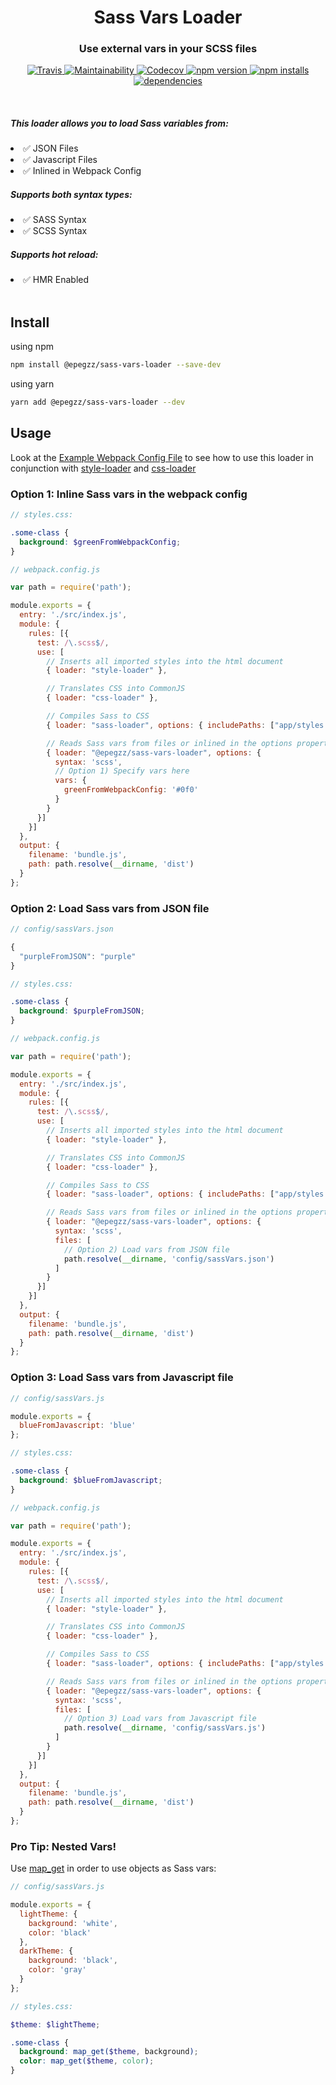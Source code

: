 <h1 align="center">Sass Vars Loader</h1>
<h3 align="center">Use external vars in your SCSS files</h3>
<p align="center">
  <a target="_blank" href="https://travis-ci.org/epegzz/sass-vars-loader">
    <img alt="Travis" src="https://img.shields.io/travis/epegzz/sass-vars-loader.svg?style=flat-square">
  </a>
  <a target="_blank" href="https://codeclimate.com/github/epegzz/sass-vars-loader/maintainability">
    <img alt="Maintainability" src="https://img.shields.io/codeclimate/maintainability/epegzz/sass-vars-loader.svg?style=flat-square">
  </a>
  <a target="_blank" href="https://codecov.io/gh/epegzz/sass-vars-loader">
    <img alt="Codecov" src="https://img.shields.io/codecov/c/github/epegzz/sass-vars-loader.svg?style=flat-square">
  </a>
  <a target="_blank" href="https://www.npmjs.com/package/@epegzz/sass-vars-loader">
    <img alt="npm version" src="https://img.shields.io/npm/v/@epegzz/sass-vars-loader.svg?style=flat-square">
  </a>
  <a target="_blank" href="https://www.npmjs.com/package/@epegzz/sass-vars-loader">
    <img alt="npm installs" src="https://img.shields.io/npm/dm/@epegzz/sass-vars-loader.svg?style=flat-square">
  </a>
  <a target="_blank" href="https://david-dm.org/epegzz/sass-vars-loader">
    <img alt="dependencies" src="https://img.shields.io/david/epegzz/sass-vars-loader.svg?style=flat-square">
  </a>
</p>

<br/>



##### This loader allows you to load Sass variables from:

<li>✅ JSON Files</li>
<li>✅ Javascript Files</li>
<li>✅ Inlined in Webpack Config</li>



##### Supports both syntax types:

<li>✅ SASS Syntax</li>
<li>✅ SCSS Syntax</li>



##### Supports hot reload:

<li>✅ HMR Enabled</li>

<br/>

## Install

using npm
```sh
npm install @epegzz/sass-vars-loader --save-dev
```
using yarn
```sh
yarn add @epegzz/sass-vars-loader --dev
```


## Usage

Look at the [Example Webpack Config File](./example/webpack.config.js) to see how to use this
loader in conjunction with [style-loader](https://github.com/webpack-contrib/style-loader) and
[css-loader](https://github.com/webpack-contrib/css-loader)

### Option 1: Inline Sass vars in the webpack config

```scss
// styles.css:

.some-class {
  background: $greenFromWebpackConfig;
}
```

```js
// webpack.config.js

var path = require('path');

module.exports = {
  entry: './src/index.js',
  module: {
    rules: [{
      test: /\.scss$/,
      use: [
        // Inserts all imported styles into the html document
        { loader: "style-loader" },

        // Translates CSS into CommonJS
        { loader: "css-loader" },

        // Compiles Sass to CSS
        { loader: "sass-loader", options: { includePaths: ["app/styles.scss"] } },

        // Reads Sass vars from files or inlined in the options property
        { loader: "@epegzz/sass-vars-loader", options: {
          syntax: 'scss',
          // Option 1) Specify vars here
          vars: {
            greenFromWebpackConfig: '#0f0'
          }
        }
      }]
    }]
  },
  output: {
    filename: 'bundle.js',
    path: path.resolve(__dirname, 'dist')
  }
};
```

### Option 2: Load Sass vars from JSON file

```js
// config/sassVars.json

{
  "purpleFromJSON": "purple"
}
```

```scss
// styles.css:

.some-class {
  background: $purpleFromJSON;
}
```

```js
// webpack.config.js

var path = require('path');

module.exports = {
  entry: './src/index.js',
  module: {
    rules: [{
      test: /\.scss$/,
      use: [
        // Inserts all imported styles into the html document
        { loader: "style-loader" },

        // Translates CSS into CommonJS
        { loader: "css-loader" },

        // Compiles Sass to CSS
        { loader: "sass-loader", options: { includePaths: ["app/styles.scss"] } },

        // Reads Sass vars from files or inlined in the options property
        { loader: "@epegzz/sass-vars-loader", options: {
          syntax: 'scss',
          files: [
            // Option 2) Load vars from JSON file
            path.resolve(__dirname, 'config/sassVars.json')
          ]
        }
      }]
    }]
  },
  output: {
    filename: 'bundle.js',
    path: path.resolve(__dirname, 'dist')
  }
};
```


### Option 3: Load Sass vars from Javascript file

```js
// config/sassVars.js

module.exports = {
  blueFromJavascript: 'blue'
};
```

```scss
// styles.css:

.some-class {
  background: $blueFromJavascript;
}
```

```js
// webpack.config.js

var path = require('path');

module.exports = {
  entry: './src/index.js',
  module: {
    rules: [{
      test: /\.scss$/,
      use: [
        // Inserts all imported styles into the html document
        { loader: "style-loader" },

        // Translates CSS into CommonJS
        { loader: "css-loader" },

        // Compiles Sass to CSS
        { loader: "sass-loader", options: { includePaths: ["app/styles.scss"] } },

        // Reads Sass vars from files or inlined in the options property
        { loader: "@epegzz/sass-vars-loader", options: {
          syntax: 'scss',
          files: [
            // Option 3) Load vars from Javascript file
            path.resolve(__dirname, 'config/sassVars.js')
          ]
        }
      }]
    }]
  },
  output: {
    filename: 'bundle.js',
    path: path.resolve(__dirname, 'dist')
  }
};
```


### Pro Tip: Nested Vars!

Use [map_get](http://sass-lang.com/documentation/Sass/Script/Functions.html#map_get-instance_method)
in order to use objects as Sass vars:

```js
// config/sassVars.js

module.exports = {
  lightTheme: {
    background: 'white',
    color: 'black'
  },
  darkTheme: {
    background: 'black',
    color: 'gray'
  }
};
```

```scss
// styles.css:

$theme: $lightTheme;

.some-class {
  background: map_get($theme, background);
  color: map_get($theme, color);
}
```
